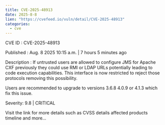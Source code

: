 ```yaml
--- 
title: CVE-2025-48913
date: 2025-8-8
lien: "https://cvefeed.io/vuln/detail/CVE-2025-48913"
categories:
  - cve
---
```


CVE ID : CVE-2025-48913

Published :  Aug. 8
2025
10:15 a.m. | 7 hours
5 minutes ago

Description : If untrusted users are allowed to configure JMS for Apache CXF
previously they could use RMI or LDAP URLs
potentially leading to code execution capabilities.  This interface is now restricted to reject those protocols
removing this possibility.

Users are recommended to upgrade to versions 3.6.8
4.0.9 or 4.1.3
which fix this issue.

Severity: 9.8 | CRITICAL

Visit the link for more details
such as CVSS details
affected products
timeline
and more...
